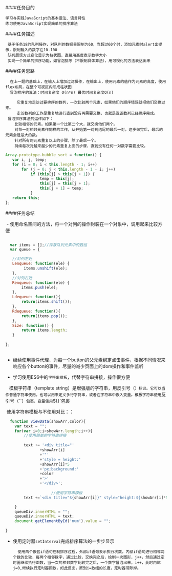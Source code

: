 ####任务目的

      
    学习与实践JavaScript的基本语法、语言特性
    练习使用JavaScript实现简单的排序算法
    
####任务描述


     基于任务18的队列操作，对队列的数据量限制为60，当超过60个时，添加元素时alert出提示，限制输入的数字在10-100
     队列展现方式变化显示为柱状图，直接用高度表示数字大小
     实现一个简单的排序功能，如冒泡排序（不限制具体算法），用可视化的方法表达出来
     
####任务思路

      在上一题的基础上，在输入上增加过滤操作，在输出上，使用元素的值作为元素的高度，使用flex布局，在整个可视区内形成柱状图
      冒泡排序的算法：时间复杂度	O(n*n) 最优时间复杂度O(n)
      
         它重复地走访过要排序的数列，一次比较两个元素，如果他们的顺序错误就把他们交换过来。
         走访数列的工作是重复地进行直到没有再需要交换，也就是说该数列已经排序完成。
     冒泡排序算法的运作如下：
        比较相邻的元素。如果第一个比第二个大，就交换他们两个。
        对每一对相邻元素作同样的工作，从开始第一对到结尾的最后一对。这步做完后，最后的元素会是最大的数。
        针对所有的元素重复以上的步骤，除了最后一个。
        持续每次对越来越少的元素重复上面的步骤，直到没有任何一对数字需要比较。
 ```javascript
 Array.prototype.bubble_sort = function() {
	var i, j, temp;
	for (i = 0; i < this.length - 1; i++)
		for (j = 0; j < this.length - 1 - i; j++)
			if (this[j] > this[j + 1]) {
				temp = this[j];
				this[j] = this[j + 1];
				this[j + 1] = temp;
			}
	return this;
};
```

####任务总结


  - 使用命名空间的方法，将一个对列的操作封装在一个对象中，调用起来比较方便
  
 ```javascript
   
   var items = [];//存放队列元素中的数组
   var queue = {	 

	//对列左近
	Lenqueue: function(ele) {
         items.unshift(ele);
	},
	//对列右近
	Renqueue: function(ele) {
		items.push(ele);
	},
	Ldequeue: function(){
		return(items.shift());       
	},
	Rdequeue: function(){
		return(items.pop());       
	},
	Size: function() {
		return items.length;
	}
   
};
     
 ```
 
 - 继续使用事件代理，为每一个button的父元素绑定点击事件，根据不同情况来响应各个button的事件，尽量的减少页面上的dom操作和事件监听
 
 - 学习使用ES6中的`字符串模板`，代替字符串拼接，操作很方便
 
    模板字符串（template string）是增强版的字符串，用反引号（`）标识。它可以当作普通字符串使用，也可以用来定义多行字符串，或者在字符串中嵌入变量。模板字符串使用`反引号（``）`包裹，变量使用`${}`包裹
    
  使用字符串模板与不使用对比：：
    
```javascript
  function viewData(showArr,color){
	var text = "";	
	for(var i=0;i<showArr.length;i++){  
		//使用简单的字符串拼接 
		
		text += '<div title="'
		       +showArr[i]
		       +'"'
		       +'style = height:'
		       +showArr[i]*5
		       +'px;background:'
		       +color
		       +'>'
		       +'</div>';
		       
                    //使用字符串模板		
        text +=`<div title="${showArr[i]}" style="height:${showArr[i]*5}px;background:${color}"></div>`

	}
	queueDiv.innerHTML = "";
	queueDiv.innerHTML = text;   
	document.getElementById('num').value = ""; 
	
}
``` 
- 使用定时器`setInterval`完成排序算法的一步步显示

        使用两个嵌套if语句控制排序过程，外部if语句表示执行次数，内部if语句进行相邻两个数的比较，每两个相邻数字，通过比较，交换完之后，绘制一次图形，j++，然后通过定时器继续执行函数，当一次的相邻数字比较完之后，一个数字冒泡出来，i++，此时内部j=0,继续执行定时器函数，如此反复，直到i=数组的长度，定时器清除掉。
